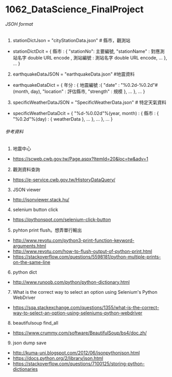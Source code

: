 # 1062_DataScience_FinalProject

###### JSOH format
  1. stationDictJson = "cityStationData.json" # 縣市，觀測站
   - stationDictDcit = { 縣市 : { "stationNo": 主要編號, 
                               "stationName" : 對應測站名字 double URL encode , 
                                 測站編號 : 測站名字 double URL encode, ...
                                }, ...
                        }
  2. earthquakeDataJSON = "earthquakeData.json" #地震資料
   - earthquakeDataDict = { 年分 : { 地震編號 :{ "date" : "%0.2d-%0.2d"#(month, day),
                                               "location" : 評估縣市, 
                                               "strength" : 規模
                                               }, ...
                                   }, ...
                           }
  3. specificWeatherDataJSON = "SpecificWeatherData.json" # 特定天氣資料
   - specificWeatherDataDcit = { "%d-%0.02d"%(year, month) : { 縣市 : { "%0.2d"%(day) : { weatherData }, ...
                                                                      }, ...
                                                             }, ...
                               }
###### 參考資料
 1. 地震中心
  - https://scweb.cwb.gov.tw/Page.aspx?ItemId=20&loc=tw&adv=1
 2. 觀測資料查詢
  - https://e-service.cwb.gov.tw/HistoryDataQuery/
 3. JSON viewer
  - http://jsonviewer.stack.hu/
 4. selenium button click
  - https://pythonspot.com/selenium-click-button
 5. pyhton print flush。想弄單行輸出
  -  http://www.revotu.com/python3-print-function-keyword-arguments.html
  - http://www.revotu.com/how-to-flush-output-of-python-print.html
  - https://stackoverflow.com/questions/5598181/python-multiple-prints-on-the-same-line
 6. python dict
  - http://www.runoob.com/python/python-dictionary.html
 7. What is the correct way to select an option using Selenium's Python WebDriver
  - https://sqa.stackexchange.com/questions/1355/what-is-the-correct-way-to-select-an-option-using-seleniums-python-webdriver
 8. beautifulsoup find_all
  - https://www.crummy.com/software/BeautifulSoup/bs4/doc.zh/
 9. json dump save
  - http://kuma-uni.blogspot.com/2012/06/jsonpythonjson.html
  - https://docs.python.org/2/library/json.html
  - https://stackoverflow.com/questions/7100125/storing-python-dictionaries
